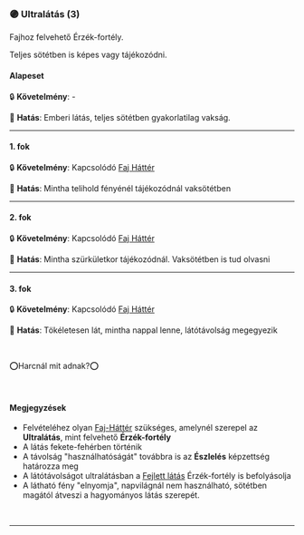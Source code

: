 ### 🟣 Ultralátás (3)

<!-- tag: erzekfortely -->

Fajhoz felvehető Érzék-fortély.

Teljes sötétben is képes vagy tájékozódni.

#### Alapeset

🔒 **Követelmény**:  -

🌟 **Hatás**: Emberi látás, teljes sötétben gyakorlatilag vakság.

---
#### 1. fok

🔒 **Követelmény**: Kapcsolódó [Faj Háttér](../022_faj_hatterek.md)

🌟 **Hatás**: Mintha telihold fényénél tájékozódnál vaksötétben

---
#### 2. fok

🔒 **Követelmény**: Kapcsolódó [Faj Háttér](../022_faj_hatterek.md)

🌟 **Hatás**: Mintha szürkületkor tájékozódnál. Vaksötétben is tud olvasni

---
#### 3. fok

🔒 **Követelmény**: Kapcsolódó [Faj Háttér](../022_faj_hatterek.md)

🌟 **Hatás**: Tökéletesen lát, mintha nappal lenne, látótávolság megegyezik

<br />


⭕Harcnál mit adnak?⭕

<br />

#### Megjegyzések

- Felvételéhez olyan [Faj-Háttér](../022_faj_hatterek.md) szükséges, amelynél szerepel az **Ultralátás**, mint felvehető **Érzék-fortély**
- A látás fekete-fehérben történik
- A távolság "használhatóságát" továbbra is az **Észlelés** képzettség határozza meg
- A látótávolságot ultralátásban a [Fejlett látás](fejlett_latas.md) Érzék-fortély is befolyásolja
- A látható fény "elnyomja", napvilágnál nem használható, sötétben magától átveszi a hagyományos látás szerepét.

<br />

---

